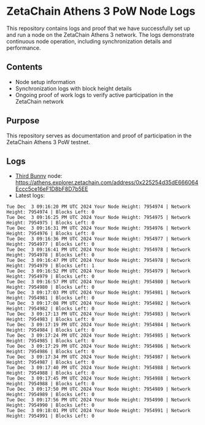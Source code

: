 # ZetaChain Athens 3 PoW Node Logs
This repository contains logs and proof that we have successfully set up and run a node on the ZetaChain Athens 3 network. The logs demonstrate continuous node operation, including synchronization details and performance.

## Contents
- Node setup information
- Synchronization logs with block height details
- Ongoing proof of work logs to verify active participation in the ZetaChain network

## Purpose
This repository serves as documentation and proof of participation in the ZetaChain Athens 3 PoW testnet.

## Logs

- [Third Bunny](https://thirdbunny.xyz/) node: https://athens.explorer.zetachain.com/address/0x225254d35dE666064Eccc5ce16eF1D8bF8D7b5EE
- Latest logs:
```
Tue Dec  3 09:16:20 PM UTC 2024 Your Node Height: 7954974 | Network Height: 7954974 | Blocks Left: 0
Tue Dec  3 09:16:25 PM UTC 2024 Your Node Height: 7954975 | Network Height: 7954975 | Blocks Left: 0
Tue Dec  3 09:16:31 PM UTC 2024 Your Node Height: 7954976 | Network Height: 7954976 | Blocks Left: 0
Tue Dec  3 09:16:36 PM UTC 2024 Your Node Height: 7954977 | Network Height: 7954977 | Blocks Left: 0
Tue Dec  3 09:16:41 PM UTC 2024 Your Node Height: 7954978 | Network Height: 7954978 | Blocks Left: 0
Tue Dec  3 09:16:47 PM UTC 2024 Your Node Height: 7954978 | Network Height: 7954979 | Blocks Left: 1
Tue Dec  3 09:16:52 PM UTC 2024 Your Node Height: 7954979 | Network Height: 7954979 | Blocks Left: 0
Tue Dec  3 09:16:57 PM UTC 2024 Your Node Height: 7954980 | Network Height: 7954980 | Blocks Left: 0
Tue Dec  3 09:17:03 PM UTC 2024 Your Node Height: 7954981 | Network Height: 7954981 | Blocks Left: 0
Tue Dec  3 09:17:08 PM UTC 2024 Your Node Height: 7954982 | Network Height: 7954982 | Blocks Left: 0
Tue Dec  3 09:17:13 PM UTC 2024 Your Node Height: 7954983 | Network Height: 7954983 | Blocks Left: 0
Tue Dec  3 09:17:19 PM UTC 2024 Your Node Height: 7954984 | Network Height: 7954984 | Blocks Left: 0
Tue Dec  3 09:17:24 PM UTC 2024 Your Node Height: 7954985 | Network Height: 7954985 | Blocks Left: 0
Tue Dec  3 09:17:29 PM UTC 2024 Your Node Height: 7954986 | Network Height: 7954986 | Blocks Left: 0
Tue Dec  3 09:17:34 PM UTC 2024 Your Node Height: 7954987 | Network Height: 7954987 | Blocks Left: 0
Tue Dec  3 09:17:40 PM UTC 2024 Your Node Height: 7954988 | Network Height: 7954988 | Blocks Left: 0
Tue Dec  3 09:17:45 PM UTC 2024 Your Node Height: 7954988 | Network Height: 7954988 | Blocks Left: 0
Tue Dec  3 09:17:50 PM UTC 2024 Your Node Height: 7954989 | Network Height: 7954989 | Blocks Left: 0
Tue Dec  3 09:17:56 PM UTC 2024 Your Node Height: 7954990 | Network Height: 7954990 | Blocks Left: 0
Tue Dec  3 09:18:01 PM UTC 2024 Your Node Height: 7954991 | Network Height: 7954991 | Blocks Left: 0
```
